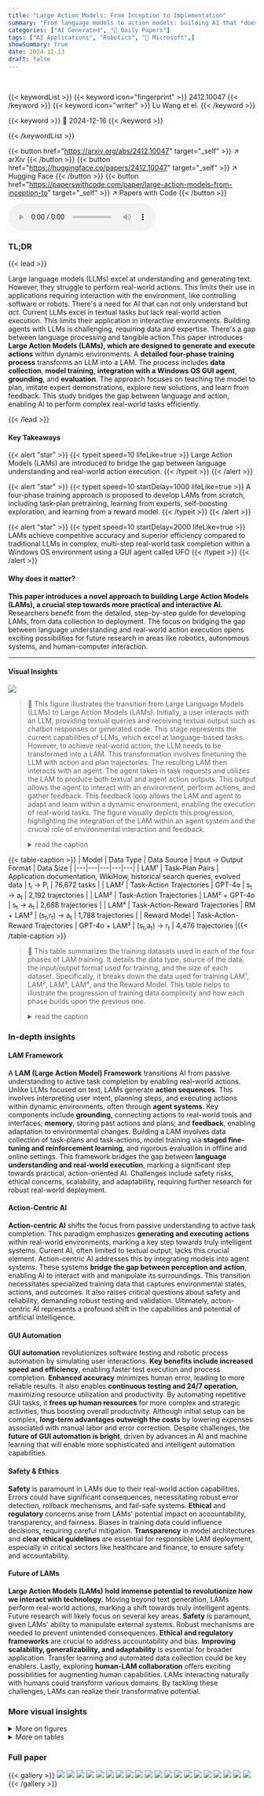```yaml
---
title: "Large Action Models: From Inception to Implementation"
summary: "From language models to action models: building AI that *does* things."
categories: ["AI Generated", "🤗 Daily Papers"]
tags: ["AI Applications", "Robotics", "🏢 Microsoft",]
showSummary: true
date: 2024-12-13
draft: false
---
```


<br>

{{< keywordList >}}
{{< keyword icon="fingerprint" >}} 2412.10047 {{< /keyword >}}
{{< keyword icon="writer" >}} Lu Wang et el. {{< /keyword >}}
 
{{< keyword >}} 🤗 2024-12-16 {{< /keyword >}}
 
{{< /keywordList >}}

{{< button href="https://arxiv.org/abs/2412.10047" target="_self" >}}
↗ arXiv
{{< /button >}}
{{< button href="https://huggingface.co/papers/2412.10047" target="_self" >}}
↗ Hugging Face
{{< /button >}}
{{< button href="https://paperswithcode.com/paper/large-action-models-from-inception-to" target="_self" >}}
↗ Papers with Code
{{< /button >}}



<audio controls>
    <source src="https://ai-paper-reviewer.com/2412.10047/podcast.wav" type="audio/wav">
    Your browser does not support the audio element.
</audio>


### TL;DR


{{< lead >}}

Large language models (LLMs) excel at understanding and generating text.  However, they struggle to perform real-world actions.  This limits their use in applications requiring interaction with the environment, like controlling software or robots.  There's a need for AI that can not only understand but *act*. Current LLMs excel in textual tasks but lack real-world action execution. This limits their application in interactive environments.  Building agents with LLMs is challenging, requiring data and expertise.  There's a gap between language processing and tangible action.This paper introduces **Large Action Models (LAMs), which are designed to generate and execute actions** within dynamic environments.  A **detailed four-phase training process** transforms an LLM into a LAM. The process includes **data collection**, **model training**, **integration with a Windows OS GUI agent**, **grounding**, and **evaluation**. The approach focuses on teaching the model to plan, imitate expert demonstrations, explore new solutions, and learn from feedback. This study bridges the gap between language and action, enabling AI to perform complex real-world tasks efficiently.

{{< /lead >}}


#### Key Takeaways

{{< alert "star" >}}
{{< typeit speed=10 lifeLike=true >}} Large Action Models (LAMs) are introduced to bridge the gap between language understanding and real-world action execution. {{< /typeit >}}
{{< /alert >}}

{{< alert "star" >}}
{{< typeit speed=10 startDelay=1000 lifeLike=true >}} A four-phase training approach is proposed to develop LAMs from scratch, including task-plan pretraining, learning from experts, self-boosting exploration, and learning from a reward model. {{< /typeit >}}
{{< /alert >}}

{{< alert "star" >}}
{{< typeit speed=10 startDelay=2000 lifeLike=true >}} LAMs achieve competitive accuracy and superior efficiency compared to traditional LLMs in complex, multi-step real-world task completion within a Windows OS environment using a GUI agent called UFO {{< /typeit >}}
{{< /alert >}}

#### Why does it matter?
**This paper introduces a novel approach to building Large Action Models (LAMs), a crucial step towards more practical and interactive AI.**  Researchers benefit from the detailed, step-by-step guide for developing LAMs, from data collection to deployment.  The focus on bridging the gap between language understanding and real-world action execution opens exciting possibilities for future research in areas like robotics, autonomous systems, and human-computer interaction.

------
#### Visual Insights



![](https://arxiv.org/html/2412.10047/x1.png)

> 🔼 This figure illustrates the transition from Large Language Models (LLMs) to Large Action Models (LAMs).  Initially, a user interacts with an LLM, providing textual queries and receiving textual output such as chatbot responses or generated code.  This stage represents the current capabilities of LLMs, which excel at language-based tasks.  However, to achieve real-world action, the LLM needs to be transformed into a LAM.  This transformation involves finetuning the LLM with action and plan trajectories.  The resulting LAM then interacts with an agent. The agent takes in task requests and utilizes the LAM to produce both textual and agent action outputs.  This output allows the agent to interact with an environment, perform actions, and gather feedback.  This feedback loop allows the LAM and agent to adapt and learn within a dynamic environment, enabling the execution of real-world tasks.  The figure visually depicts this progression, highlighting the integration of the LAM within an agent system and the crucial role of environmental interaction and feedback.
> <details>
> <summary>read the caption</summary>
> Figure 1. The transition from LLMs to LAMs.
> </details>





{{< table-caption >}}
| Model | Data Type | Data Source | Input &#x2192; Output Format | Data Size |
|---|---|---|---|---| 
| LAM¹ | Task-Plan Pairs | Application documentation, WikiHow,
historical search queries, evolved data | t<sub>i</sub> &#x2192; P<sub>i</sub> | 76,672 tasks |
| LAM² | Task-Action Trajectories | GPT-4o | s<sub>t</sub> &#x2192; a<sub>t</sub> | 2,192 trajectories |
| LAM³ | Task-Action Trajectories | LAM² + GPT-4o | s<sub>t</sub> &#x2192; a<sub>t</sub> | 2,688 trajectories |
| LAM⁴ | Task-Action-Reward Trajectories | RM + LAM³ | (s<sub>t</sub>,r<sub>t</sub>) &#x2192; a<sub>t</sub> | 1,788 trajectories |
| Reward Model | Task-Action-Reward Trajectories | GPT-4o + LAM³ | (s<sub>t</sub>,a<sub>t</sub>) &#x2192; r<sub>t</sub> | 4,476 trajectories |{{< /table-caption >}}

> 🔼 This table summarizes the training datasets used in each of the four phases of LAM training.  It details the data type, source of the data, the input/output format used for training, and the size of each dataset.  Specifically, it breaks down the data used for training LAM¹, LAM², LAM³, LAM⁴, and the Reward Model.  This table helps to illustrate the progression of training data complexity and how each phase builds upon the previous one.
> <details>
> <summary>read the caption</summary>
> Table 1. Training data summary for each phase of LAM training.
> </details>





### In-depth insights


#### LAM Framework
A **LAM (Large Action Model) Framework** transitions AI from passive understanding to active task completion by enabling real-world actions. Unlike LLMs focused on text, LAMs generate **action sequences**. This involves interpreting user intent, planning steps, and executing actions within dynamic environments, often through **agent systems**. Key components include **grounding**, connecting actions to real-world tools and interfaces; **memory**, storing past actions and plans; and **feedback**, enabling adaptation to environmental changes. Building a LAM involves data collection of task-plans and task-actions, model training via **staged fine-tuning and reinforcement learning**, and rigorous evaluation in offline and online settings.  This framework bridges the gap between **language understanding and real-world execution**, marking a significant step towards practical, action-oriented AI. Challenges include safety risks, ethical concerns, scalability, and adaptability, requiring further research for robust real-world deployment.

#### Action-Centric AI
**Action-centric AI** shifts the focus from passive understanding to active task completion.  This paradigm emphasizes **generating and executing actions** within real-world environments, marking a key step towards truly intelligent systems. Current AI, often limited to textual output, lacks this crucial element.  Action-centric AI addresses this by integrating models into agent systems.  These systems **bridge the gap between perception and action**, enabling AI to interact with and manipulate its surroundings. This transition necessitates specialized training data that captures environmental states, actions, and outcomes. It also raises critical questions about safety and reliability, demanding robust testing and validation.  Ultimately, action-centric AI represents a profound shift in the capabilities and potential of artificial intelligence.

#### GUI Automation
**GUI automation** revolutionizes software testing and robotic process automation by simulating user interactions.  **Key benefits include increased speed and efficiency**, enabling faster test execution and process completion. **Enhanced accuracy** minimizes human error, leading to more reliable results.  It also enables **continuous testing and 24/7 operation**, maximizing resource utilization and productivity.  By automating repetitive GUI tasks, it **frees up human resources** for more complex and strategic activities, thus boosting overall productivity. Although initial setup can be complex, **long-term advantages outweigh the costs** by lowering expenses associated with manual labor and error correction.  Despite challenges, the **future of GUI automation is bright**, driven by advances in AI and machine learning that will enable more sophisticated and intelligent automation capabilities.

#### Safety & Ethics
**Safety** is paramount in LAMs due to their real-world action capabilities.  Errors could have significant consequences, necessitating robust error detection, rollback mechanisms, and fail-safe systems.  **Ethical** and **regulatory** concerns arise from LAMs' potential impact on accountability, transparency, and fairness.  Biases in training data could influence decisions, requiring careful mitigation.  **Transparency** in model architectures and **clear ethical guidelines** are essential for responsible LAM deployment, especially in critical sectors like healthcare and finance, to ensure safety and accountability.

#### Future of LAMs
**Large Action Models (LAMs) hold immense potential to revolutionize how we interact with technology.**  Moving beyond text generation, LAMs perform real-world actions, marking a shift towards truly intelligent agents. Future research will likely focus on several key areas. **Safety** is paramount, given LAMs' ability to manipulate external systems. Robust mechanisms are needed to prevent unintended consequences.  **Ethical and regulatory frameworks** are crucial to address accountability and bias. **Improving scalability, generalizability, and adaptability** is essential for broader application. Transfer learning and automated data collection could be key enablers. Lastly, exploring **human-LAM collaboration** offers exciting possibilities for augmenting human capabilities.  LAMs interacting naturally with humans could transform various domains. By tackling these challenges, LAMs can realize their transformative potential.


### More visual insights

<details>
<summary>More on figures
</summary>


![](https://arxiv.org/html/2412.10047/x2.png)

> 🔼 This figure visually illustrates the core difference between Large Language Models (LLMs) and Large Action Models (LAMs).  It uses the example task 'Buy a jacket for men.'  The LLM provides a textual, step-by-step plan for achieving this goal: 1. Open an online shopping website. 2. Search for 'jacket for men'. 3. Go through all jackets. The LLM stops at generating this plan and cannot execute the steps.  In contrast, the LAM takes the same goal and executes the necessary steps, interacting with the website environment. This shows how LAMs go beyond planning to perform real-world actions.
> <details>
> <summary>read the caption</summary>
> Figure 2. The objective difference between LLMs and LAMs.
> </details>



![](https://arxiv.org/html/2412.10047/x3.png)

> 🔼 The figure illustrates the five key stages involved in developing and implementing a Large Action Model (LAM). It begins with **Data Collection and Preparation**, where relevant data is gathered and processed. This is followed by **Model Training**, which involves techniques like supervised fine-tuning and reinforcement learning. The trained model then undergoes **Offline/Online Evaluation** to assess its performance in controlled and real-world environments. The next stage is **Integration and Grounding**, where the LAM is incorporated into an agent system and connected to external tools and the environment. Finally, **Online Evaluation** rigorously tests the LAM's performance in the real world, considering aspects like accuracy, efficiency, and robustness.
> <details>
> <summary>read the caption</summary>
> Figure 3. The process pipeline for LAM development and implementation.
> </details>



![](https://arxiv.org/html/2412.10047/x4.png)

> 🔼 This figure illustrates the two-stage process of data collection and preparation used for Large Action Model (LAM) training.  The first stage, 'Task-Plan Data Collection,' focuses on gathering data related to tasks and their corresponding plans.  The second stage, 'Task-Action Data Collection,' refines this data by grounding the tasks and plans in a specific environment (e.g., a Word document) and generating the corresponding low-level actions needed for execution.  This two-stage approach bridges the gap between high-level planning and executable actions, essential for training a LAM to perform real-world tasks.
> <details>
> <summary>read the caption</summary>
> Figure 4. The two-phrase data collection and preparation process.
> </details>



![](https://arxiv.org/html/2412.10047/x5.png)

> 🔼 This figure illustrates the multi-stage process used for collecting and preparing the task-plan data, which serves as crucial input for training Large Action Models (LAMs). The pipeline begins with gathering raw data from diverse sources, such as software application documentation, online how-to guides (WikiHow), and historical user search queries.  Following data extraction, a pre-processing stage filters and standardizes the data, ensuring its quality and relevance. The core of the process involves leveraging GPT, a large language model, to structure the data into a consistent JSON format comprising task descriptions and their corresponding plans, which are detailed, step-by-step instructions to achieve the given tasks. Lastly, a data evolution step enhances the dataset by generating additional, more complex tasks derived from the initial ones, further augmenting the training data.
> <details>
> <summary>read the caption</summary>
> Figure 5. The pipeline to construct the task plan data.
> </details>



![](https://arxiv.org/html/2412.10047/x6.png)

> 🔼 This figure illustrates the four-stage pipeline for converting task-plan data, which includes high-level plans for user requests, into task-action data, which consists of the granular actions needed to execute plans within a specific application environment. The stages are: 1. **Instantiation:** An LLM transforms abstract task-plan data into actionable task-action data grounded within a specific environment, such as a Word document. Target objects and functions for the task are also determined in this stage. 2. **Execution:**  The instantiated task-action data is executed within the application environment to validate its correctness and collect execution trajectories. Screenshots of each step are taken for evaluation. 3. **Evaluation:** The executed trajectory is evaluated by an LLM to assess whether the intended task was successfully completed.  This ensures high-quality training data. 4. **Post-processing:**  Successful trajectories are combined with original task requests to form the final training data for the LAM, while discarded trajectories are excluded.
> <details>
> <summary>read the caption</summary>
> Figure 6. The pipeline of task-action data conversion and collection.
> </details>



![](https://arxiv.org/html/2412.10047/x7.png)

> 🔼 This figure illustrates the process of task instantiation, where a given task and its corresponding plan are transformed into a more concrete and actionable task with a detailed action plan by grounding it to a specific environment (e.g., a document) and available control items. For instance, given the task 'Highlight Text in document' and a document named 'template.doc' containing the text 'Hello World,' the instantiated task becomes 'Highlight Text 'Hello World' in template.doc'. The associated action plan is also generated. It shows two potential instantiated action sequences: the first one fails to match any control item in the environment, leading to task discard, while the second successfully finds a matching control item ('Text Highlight Color') and its associated label ('37'), enabling successful task execution.
> <details>
> <summary>read the caption</summary>
> Figure 7. An example of task instantiation.
> </details>



![](https://arxiv.org/html/2412.10047/x8.png)

> 🔼 The figure provides a visual overview of the four-phase training pipeline used to develop a Large Action Model (LAM).  Each phase is represented by a distinct block, illustrating the data resources, data format, training method, and objective for that stage. Phase 1, 'Task-Plan Pretraining,' focuses on teaching the model to generate structured plans from task descriptions. Phase 2, 'Learning from Experts,' incorporates expert-labeled action trajectories to guide the model's action execution. Phase 3, 'Self-Boosting Exploration,' encourages the model to learn from its own successes on tasks GPT-4 failed, improving adaptability. Finally, Phase 4, 'Learning from Reward Model,' uses reinforcement learning to refine decision-making based on a reward model trained on successes and failures.
> <details>
> <summary>read the caption</summary>
> Figure 8. The overview of LAM training pipeline.
> </details>



![](https://arxiv.org/html/2412.10047/x9.png)

> 🔼 The architecture of AppAgent in UFO consists of the following components: - **LAM**: Large Action Model for decision-making. - **Memory**: Stores historical actions and plans for context. - **Grounding**: Maps actions to tools and functions. - **Action Executor**: Executes actions within the environment. - **Environment**: Represents the Windows OS and application. - **Env. State Data Collection**: Collects UI information (e.g., control type, title, position) using UI Automation API.  - **Feedback**: Returns environment feedback to LAM. - **Screenshots**: Captures visual information of the environment. The AppAgent interacts with the environment via mouse clicks, keyboard input, or API calls, receiving feedback to adjust the plan dynamically.
> <details>
> <summary>read the caption</summary>
> Figure 9. The overall architecture of the AppAgent employed in UFO.
> </details>



![](https://arxiv.org/html/2412.10047/extracted/6067220/imgs/shape-file.png)

> 🔼 This figure showcases a screenshot of a Microsoft Word document serving as a template. The document's description is 'A doc with a rectangle shape,' indicating the presence of a rectangular shape within the document's content. This file is used during the instantiation stage of data collection and preparation, where tasks and their corresponding plans are transformed into actionable, environment-specific instructions for training the Large Action Model (LAM). The rectangle shape within the document serves as a target object for the LAM to interact with, enabling it to learn to execute actions related to shapes within a Word document.  This is one example of several templates used for instantiating actions, with others containing various Word elements such as text, tables, charts, and images to broaden the scope of training. Each template comes with a corresponding description, which aids in selecting the appropriate template for a given task during the instantiation process.
> <details>
> <summary>read the caption</summary>
> Figure 10. A word template file with the description “A doc with a rectangle shape.”
> </details>



![](https://arxiv.org/html/2412.10047/extracted/6067220/imgs/review-file.png)

> 🔼 This figure showcases a screenshot of a Microsoft Word document template.  Distinguishing features include a section for comments on the right side and indications of a reviewer, possibly through tracked changes or comments. The layout of the document is simple with numbered placeholders like '123' and '456' likely indicating areas for text input. The top menu bar in Word is also visible.
> <details>
> <summary>read the caption</summary>
> Figure 11. A word template file with the description “A doc with comments and reviewer.”
> </details>



![](https://arxiv.org/html/2412.10047/extracted/6067220/imgs/chart-file.png)

> 🔼 A screenshot of a Word document containing a bar chart, used as a template in the instantiation phase of data collection. The chart presents data across four categories, with three series represented in different colors. The chart has a title and labels for the x and y-axes. This template, along with others, allows for more specific and actionable instructions when converting tasks and plans into actionable steps for training the LAM.
> <details>
> <summary>read the caption</summary>
> Figure 12. A word template file with the description “A doc with a chart.”
> </details>



</details>




<details>
<summary>More on tables
</summary>


{{< table-caption >}}
| Model | TSR (%) | Step Precision (%) | Step Recall (%) |
|---|---|---|---| 
| LAM¹ | 82.2 | 54.7 | 55.7 |
| GPT-4o | 84.5 | 28.2 | 66.1 |
| Mistral-7B | 0.0 | 0.1 | 0.5 |{{< /table-caption >}}
> 🔼 This table presents a comparison of the performance of different models, including LAM¹, GPT-40, and Mistral-7B, on planning tasks.  It uses three metrics: Task Success Rate (TSR), Step Precision, and Step Recall.  The table demonstrates that LAM¹ achieves comparable TSR to GPT-40 but with significantly higher Step Precision, indicating more efficient planning.  The baseline Mistral-7B model performs poorly without fine-tuning, highlighting the importance of the training approach used for LAM¹.
> <details>
> <summary>read the caption</summary>
> Table 2. Performance (%) comparison of different models on planning.
> </details>

{{< table-caption >}}
| Metric | **LAM**<sup>1</sup> | **LAM**<sup>2</sup> | **LAM**<sup>3</sup> | **LAM**<sup>4</sup> | GPT-4o (Text-only) | GPT-4o Mini (Text-only) |
|---|---|---|---|---|---|---| 
| Object Acc (%) | 39.4 | 85.6 | 87.4 | **87.8** | 73.2 | 74.6 |
| Operation Acc (%) | 59.9 | 97.3 | 97.7 | **97.7** | 94.2 | 91.5 |
| Status Acc (%) | 32.7 | 97.8 | 98.2 | **99.0** | 52.1 | 67.4 |
| Step Success Rate (SSR) (%) | 33.0 | 83.6 | 85.9 | **86.2** | 68.8 | 73.4 |
| Task Success Rate (TSR) (%) | 35.6 | 76.8 | 79.3 | **81.2** | 67.2 | 62.3 |{{< /table-caption >}}
> 🔼 This table presents a comparison of offline performance across various models, including LAM variants (LAM¹, LAM², LAM³, LAM⁴) and GPT-40 (both text-only and Mini versions), using five key metrics: Object Accuracy, Operation Accuracy, Status Accuracy, Step Success Rate, and Task Success Rate.  The comparison highlights the performance differences in decision-making capabilities between the Large Action Models (LAMs) and the baseline GPT models.
> <details>
> <summary>read the caption</summary>
> Table 3. Offline performance comparison across different models and metrics on decision making.
> </details>

{{< table-caption >}}
| Metric | Text-only | | | Text + Visual | |
|---|---|---|---|---|---|
| | LAM | GPT-4o | GPT-4o Mini | GPT-4o | GPT-4o Mini |
| Task Success Rate (%) | 71.0 | 63.0 | 57.8 | 75.5 | 66.7 |
| Task Completion Time (s) | 30.42 | 86.42 | 35.24 | 96.48 | 46.21 |
| Task Completion Steps | 5.62 | 6.73 | 5.99 | 4.98 | 6.34 |
| Average Step Latency (s) | 5.41 | 12.84 | 5.88 | 19.36 | 7.29 |{{< /table-caption >}}
> 🔼 This table presents a comparison of the Large Action Model (LAM) against baseline models, GPT-40 and GPT-40 Mini, across several performance metrics.  The metrics include Task Success Rate (TSR), Task Completion Time, Task Completion Steps, and Average Step Latency. The comparison is further broken down by input modality, showing results for both text-only and text+visual inputs. This comprehensive evaluation aims to demonstrate the effectiveness and efficiency of the LAM, particularly highlighting its advantages as a text-only model in achieving high task success rates and low latency.
> <details>
> <summary>read the caption</summary>
> Table 4. Performance comparison of LAM and baseline models across metrics.
> </details>

</details>




### Full paper

{{< gallery >}}
<img src="https://ai-paper-reviewer.com/2412.10047/1.png" class="grid-w50 md:grid-w33 xl:grid-w25" />
<img src="https://ai-paper-reviewer.com/2412.10047/2.png" class="grid-w50 md:grid-w33 xl:grid-w25" />
<img src="https://ai-paper-reviewer.com/2412.10047/3.png" class="grid-w50 md:grid-w33 xl:grid-w25" />
<img src="https://ai-paper-reviewer.com/2412.10047/4.png" class="grid-w50 md:grid-w33 xl:grid-w25" />
<img src="https://ai-paper-reviewer.com/2412.10047/5.png" class="grid-w50 md:grid-w33 xl:grid-w25" />
<img src="https://ai-paper-reviewer.com/2412.10047/6.png" class="grid-w50 md:grid-w33 xl:grid-w25" />
<img src="https://ai-paper-reviewer.com/2412.10047/7.png" class="grid-w50 md:grid-w33 xl:grid-w25" />
<img src="https://ai-paper-reviewer.com/2412.10047/8.png" class="grid-w50 md:grid-w33 xl:grid-w25" />
<img src="https://ai-paper-reviewer.com/2412.10047/9.png" class="grid-w50 md:grid-w33 xl:grid-w25" />
<img src="https://ai-paper-reviewer.com/2412.10047/10.png" class="grid-w50 md:grid-w33 xl:grid-w25" />
<img src="https://ai-paper-reviewer.com/2412.10047/11.png" class="grid-w50 md:grid-w33 xl:grid-w25" />
<img src="https://ai-paper-reviewer.com/2412.10047/12.png" class="grid-w50 md:grid-w33 xl:grid-w25" />
<img src="https://ai-paper-reviewer.com/2412.10047/13.png" class="grid-w50 md:grid-w33 xl:grid-w25" />
<img src="https://ai-paper-reviewer.com/2412.10047/14.png" class="grid-w50 md:grid-w33 xl:grid-w25" />
<img src="https://ai-paper-reviewer.com/2412.10047/15.png" class="grid-w50 md:grid-w33 xl:grid-w25" />
<img src="https://ai-paper-reviewer.com/2412.10047/16.png" class="grid-w50 md:grid-w33 xl:grid-w25" />
<img src="https://ai-paper-reviewer.com/2412.10047/17.png" class="grid-w50 md:grid-w33 xl:grid-w25" />
<img src="https://ai-paper-reviewer.com/2412.10047/18.png" class="grid-w50 md:grid-w33 xl:grid-w25" />
<img src="https://ai-paper-reviewer.com/2412.10047/19.png" class="grid-w50 md:grid-w33 xl:grid-w25" />
<img src="https://ai-paper-reviewer.com/2412.10047/20.png" class="grid-w50 md:grid-w33 xl:grid-w25" />
{{< /gallery >}}
